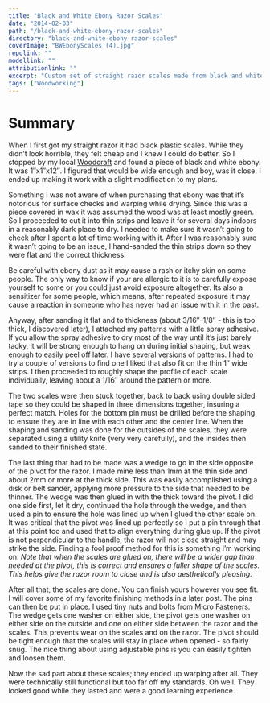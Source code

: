 ```yaml
---
title: "Black and White Ebony Razor Scales"
date: "2014-02-03"
path: "/black-and-white-ebony-razor-scales"
directory: "black-and-white-ebony-razor-scales"
coverImage: "BWEbonyScales (4).jpg"
repolink: ""
modellink: ""
attributionlink: ""
excerpt: "Custom set of straight razor scales made from black and white ebony."
tags: ["Woodworking"]
---
```


# Summary

When I first got my straight razor it had black plastic scales. While they didn’t look horrible, they felt cheap and I knew I could do better. So I stopped by my local [Woodcraft](http://www.woodcraft.com/) and found a piece of black and white ebony. It was 1″x1″x12″. I figured that would be wide enough and boy, was it close. I ended up making it work with a slight modification to my plans.

Something I was not aware of when purchasing that ebony was that it’s notorious for surface checks and warping while drying. Since this was a piece covered in wax it was assumed the wood was at least mostly green. So I proceeded to cut it into thin strips and leave it for several days indoors in a reasonably dark place to dry. I needed to make sure it wasn’t going to check after I spent a lot of time working with it. After I was reasonably sure it wasn’t going to be an issue, I hand-sanded the thin strips down so they were flat and the correct thickness.

Be careful with ebony dust as it may cause a rash or itchy skin on some people. The only way to know if your are allergic to it is to carefully expose yourself to some or you could just avoid exposure altogether. Its also a sensitizer for some people, which means, after repeated exposure it may cause a reaction in someone who has never had an issue with it in the past.

Anyway, after sanding it flat and to thickness (about 3/16″-1/8″ - this is too thick, I discovered later), I attached my patterns with a little spray adhesive. If you allow the spray adhesive to dry most of the way until it’s just barely tacky, it will be strong enough to hang on during initial shaping, but weak enough to easily peel off later. I have several versions of patterns. I had to try a couple of versions to find one I liked that also fit on the thin 1″ wide strips. I then proceeded to roughly shape the profile of each scale individually, leaving about a 1/16″ around the pattern or more.

The two scales were then stuck together, back to back using double sided tape so they could be shaped in three dimensions together, insuring a perfect match. Holes for the bottom pin must be drilled before the shaping to ensure they are in line with each other and the center line. When the shaping and sanding was done for the outsides of the scales, they were separated using a utility knife (very very carefully), and the insides then sanded to their finished state.

The last thing that had to be made was a wedge to go in the side opposite of the pivot for the razor. I made mine less than 1mm at the thin side and about 2mm or more at the thick side. This was easily accomplished using a disk or belt sander, applying more pressure to the side that needed to be thinner. The wedge was then glued in with the thick toward the pivot. I did one side first, let it dry, continued the hole through the wedge, and then used a pin to ensure the hole was lined up when I glued the other scale on. It was critical that the pivot was lined up perfectly so I put a pin through that at this point too and used that to align everything during glue up. If the pivot is not perpendicular to the handle, the razor will not close straight and may strike the side. Finding a fool proof method for this is something I’m working on. _Note that when the scales are glued on, there will be a wider gap than needed at the pivot, this is correct and ensures a fuller shape of the scales. This helps give the razor room to close and is also aesthetically pleasing._

After all that, the scales are done. You can finish yours however you see fit. I will cover some of my favorite finishing methods in a later post. The pins can then be put in place. I used tiny nuts and bolts from [Micro Fasteners](http://www.microfasteners.com/). The wedge gets one washer on either side, the pivot gets one washer on either side on the outside and one on either side between the razor and the scales. This prevents wear on the scales and on the razor. The pivot should be tight enough that the scales will stay in place when opened - so fairly snug. The nice thing about using adjustable pins is you can easily tighten and loosen them.

Now the sad part about these scales; they ended up warping after all. They were technically still functional but too far off my standards. Oh well. They looked good while they lasted and were a good learning experience.
